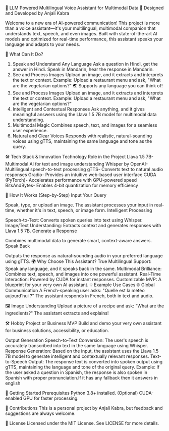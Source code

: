 🌟 LLM Powered Multilingual Voice Assistant for Multimodal Data 🌟
Designed and Developed by Anjali Kabra

Welcome to a new era of AI-powered communication! This project is more than a voice assistant—it's your multilingual, multimodal companion that understands text, speech, and even images. Built with state-of-the-art AI models and optimized for real-time performance, this assistant speaks your language and adapts to your needs.

🚀 What Can It Do?
1. Speak and Understand Any Language
Ask a question in Hindi, get the answer in Hindi.
Speak in Mandarin, hear the response in Mandarin.
3. See and Process Images
Upload an image, and it extracts and interprets the text or context.
Example: Upload a restaurant menu and ask, "What are the vegetarian options?"
🌏 Supports any language you can think of!
4. See and Process Images
Upload an image, and it extracts and interprets the text or context.
Example: Upload a restaurant menu and ask, "What are the vegetarian options?"
5. Intelligent and Contextual Responses
Ask anything, and it gives meaningful answers using the Llava 1.5 7B model for multimodal data understanding.
6. Multimodal Magic
Combines speech, text, and images for a seamless user experience.
7. Natural and Clear Voices
Responds with realistic, natural-sounding voices using gTTS, maintaining the same language and tone as the query.

🛠️ Tech Stack & Innovation
Technology	Role in the Project
Llava 1.5 7B-	Multimodal AI for text and image understanding
Whisper by OpenAI-	Multilingual speech-to-text processing
gTTS-	Converts text to natural audio responses
Gradio-	Provides an intuitive web-based user interface
CUDA (PyTorch)-	Accelerates performance with GPU-powered speed
BitsAndBytes-	Enables 4-bit quantization for memory efficiency

🎥 How It Works (Step-by-Step)
Input Your Query

Speak, type, or upload an image.
The assistant processes your input in real-time, whether it's in text, speech, or image form.
Intelligent Processing

Speech-to-Text: Converts spoken queries into text using Whisper.
Image/Text Understanding: Extracts context and generates responses with Llava 1.5 7B.
Generate a Response

Combines multimodal data to generate smart, context-aware answers.
Speak Back

Outputs the response as natural-sounding audio in your preferred language using gTTS.
🌍 Why Choose This Assistant?
True Multilingual Support: Speak any language, and it speaks back in the same.
Multimodal Brilliance: Combines text, speech, and images into one powerful assistant.
Real-Time Interaction: Powered by CUDA for instant responses.
Customizable MVP: A blueprint for your very own AI assistant.
💡 Example Use Cases
🌐 Global Communication
A French-speaking user asks:
"Quelle est la météo aujourd'hui ?"
The assistant responds in French, both in text and audio.

🖼️ Image Understanding
Upload a picture of a recipe and ask:
"What are the ingredients?"
The assistant extracts and explains!

🛠️ Hobby Project or Business MVP
Build and demo your very own assistant for business solutions, accessibility, or education.

Output Generation
Speech-to-Text Conversion:
The user's speech is accurately transcribed into text in the same language using Whisper.
Response Generation:
Based on the input, the assistant uses the Llava 1.5 7B model to generate intelligent and contextually relevant responses.
Text-to-Speech Output:
The response text is converted into spoken output using gTTS, maintaining the language and tone of the original query.
Example: If the user asked a question in Spanish, the response is also spoken in Spanish with proper pronunciation.If it has any fallback then it answers in english

🚀 Getting Started
Prerequisites
Python 3.8+ installed.
(Optional) CUDA-enabled GPU for faster processing.

🤝 Contributions
This is a personal project by Anjali Kabra, but feedback and suggestions are always welcome.

📜 License
Licensed under the MIT License. See LICENSE for more details.
